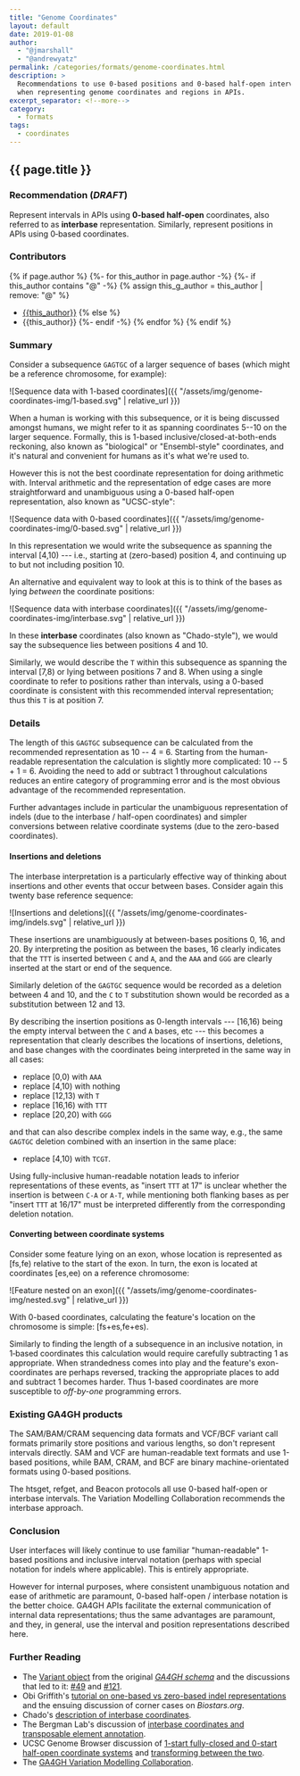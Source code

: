 ```yaml
---
title: "Genome Coordinates"
layout: default
date: 2019-01-08
author:
  - "@jmarshall"
  - "@andrewyatz"
permalink: /categories/formats/genome-coordinates.html
description: >
  Recommendations to use 0-based positions and 0-based half-open intervals
  when representing genome coordinates and regions in APIs.
excerpt_separator: <!--more-->
category:
  - formats
tags:
  - coordinates
---
```


## {{ page.title }}

### Recommendation (_DRAFT_)

Represent intervals in APIs using **0-based half-open** coordinates, also referred to as **interbase** representation.
Similarly, represent positions in APIs using 0‑based coordinates.

<!--more-->

### Contributors

{% if page.author %}
  {%- for this_author in page.author -%}
    {%- if this_author contains "@" -%}
      {% assign this_g_author = this_author | remove: "@" %}
* [{{this_author}}](https://github.com/{{this_g_author}}/)
    {% else %}
* {{this_author}}
    {%- endif -%}
  {% endfor %}
{% endif %}


### Summary

Consider a subsequence `GAGTGC` of a larger sequence of bases (which might be a reference chromosome, for example):

![Sequence data with 1-based coordinates]({{ "/assets/img/genome-coordinates-img/1-based.svg" | relative_url }})

When a human is working with this subsequence, or it is being discussed amongst humans, we might refer to it as spanning coordinates 5--10 on the larger sequence.
Formally, this is 1-based inclusive/closed-at-both-ends reckoning, also known as "biological" or "Ensembl-style" coordinates, and it's natural and convenient for humans as it's what we're used to.

However this is not the best coordinate representation for doing arithmetic with.
Interval arithmetic and the representation of edge cases are more straightforward and unambiguous using a 0-based half-open representation, also known as "UCSC-style":

![Sequence data with 0-based coordinates]({{ "/assets/img/genome-coordinates-img/0-based.svg" | relative_url }})

In this representation we would write the subsequence as spanning the interval \[4,10) --- i.e., starting at (zero-based) position 4, and continuing up to but not including position 10.

An alternative and equivalent way to look at this is to think of the bases as lying _between_ the coordinate positions:

![Sequence data with interbase coordinates]({{ "/assets/img/genome-coordinates-img/interbase.svg" | relative_url }})

In these **interbase** coordinates (also known as "Chado-style"), we would say the subsequence lies between positions 4 and 10.

Similarly, we would describe the `T` within this subsequence as spanning the interval \[7,8) or lying between positions 7 and 8.
When using a single coordinate to refer to positions rather than intervals, using a 0-based coordinate is consistent with this recommended interval representation; thus this `T` is at position 7.

### Details

The length of this `GAGTGC` subsequence can be calculated from the recommended representation as 10 -- 4 = 6.
Starting from the human-readable representation the calculation is slightly more complicated: 10 -- 5 + 1 = 6.
Avoiding the need to add or subtract 1 throughout calculations reduces an entire category of programming error and is the most obvious advantage of the recommended representation.

Further advantages include in particular the unambiguous representation of indels (due to the interbase / half-open coordinates) and simpler conversions between relative coordinate systems (due to the zero-based coordinates).

#### Insertions and deletions

The interbase interpretation is a particularly effective way of thinking about insertions and other events that occur between bases.
Consider again this twenty base reference sequence:

![Insertions and deletions]({{ "/assets/img/genome-coordinates-img/indels.svg" | relative_url }})

These insertions are unambiguously at between-bases positions 0, 16, and 20.
By interpreting the position as between the bases, 16 clearly indicates that the `TTT` is inserted between `C` and `A`, and the `AAA` and `GGG` are clearly inserted at the start or end of the sequence.

Similarly deletion of the `GAGTGC` sequence would be recorded as a deletion between 4 and 10, and the `C` to `T` substitution shown would be recorded as a substitution between 12 and 13.

By describing the insertion positions as 0-length intervals --- \[16,16) being the empty interval between the `C` and `A` bases, etc --- this becomes a representation that clearly describes the locations of insertions, deletions, and base changes with the coordinates being interpreted in the same way in all cases:

* replace \[0,0) with `AAA`
* replace \[4,10) with nothing
* replace \[12,13) with `T`
* replace \[16,16) with `TTT`
* replace \[20,20) with `GGG`

and that can also describe complex indels in the same way, e.g., the same `GAGTGC` deletion combined with an insertion in the same place:

* replace \[4,10) with `TCGT`.

Using fully-inclusive human-readable notation leads to inferior representations of these events, as "insert `TTT` at 17" is unclear whether the insertion is between `C-A` or `A-T`, while mentioning both flanking bases as per "insert `TTT` at 16/17" must be interpreted differently from the corresponding deletion notation.

#### Converting between coordinate systems

Consider some feature lying on an exon, whose location is represented as \[fs,fe) relative to the start of the exon.
In turn, the exon is located at coordinates \[es,ee) on a reference chromosome:

![Feature nested on an exon]({{ "/assets/img/genome-coordinates-img/nested.svg" | relative_url }})

With 0-based coordinates, calculating the feature's location on the chromosome is simple: \[fs+es,fe+es).

Similarly to finding the length of a subsequence in an inclusive notation, in 1‑based coordinates this calculation would require carefully subtracting 1 as appropriate.
When strandedness comes into play and the feature's exon-coordinates are perhaps reversed, tracking the appropriate places to add and subtract 1 becomes harder.
Thus 1-based coordinates are more susceptible to _off-by-one_ programming errors.

### Existing GA4GH products

The SAM/BAM/CRAM sequencing data formats and VCF/BCF variant call formats primarily store positions and various lengths, so don't represent intervals directly.
SAM and VCF are human-readable text formats and use 1-based positions, while BAM, CRAM, and BCF are binary machine-orientated formats using 0-based positions.

The htsget, refget, and Beacon protocols all use 0-based half-open or interbase intervals.
The Variation Modelling Collaboration recommends the interbase approach.

### Conclusion

User interfaces will likely continue to use familiar "human-readable" 1-based positions and inclusive interval notation (perhaps with special notation for indels where applicable).
This is entirely appropriate.

However for internal purposes, where consistent unambiguous notation and ease of arithmetic are paramount, 0-based half-open / interbase notation is the better choice.
GA4GH APIs facilitate the external communication of internal data representations; thus the same advantages are paramount, and they, in general, use the interval and position representations described here.

### Further Reading

* The [Variant object](https://ga4gh-schemas.readthedocs.io/en/latest/schemas/variants.proto.html#protobuf.Variant) from the original [_GA4GH schema_](https://github.com/ga4gh/ga4gh-schemas)
and the discussions that led to it:
[#49](https://github.com/ga4gh/ga4gh-schemas/pull/49#issuecomment-44503976)
and [#121](https://github.com/ga4gh/ga4gh-schemas/issues/121).
* Obi Griffith's [tutorial on one-based vs zero-based indel representations](https://www.biostars.org/p/84686/) and the ensuing discussion of corner cases on _Biostars.org_.
* Chado's [description of interbase coordinates](http://gmod.org/wiki/Introduction_to_Chado#Interbase_Coordinates).
* The Bergman Lab's discussion of [interbase coordinates and transposable element annotation](http://bergmanlab.genetics.uga.edu/?p=36).
* UCSC Genome Browser discussion of [1-start fully-closed and 0-start half-open coordinate systems](http://genome.ucsc.edu/blog/the-ucsc-genome-browser-coordinate-counting-systems/) and [transforming between the two](http://genomewiki.ucsc.edu/index.php/Coordinate_Transforms).
* The [GA4GH Variation Modelling Collaboration](https://github.com/ga4gh/vmc).
